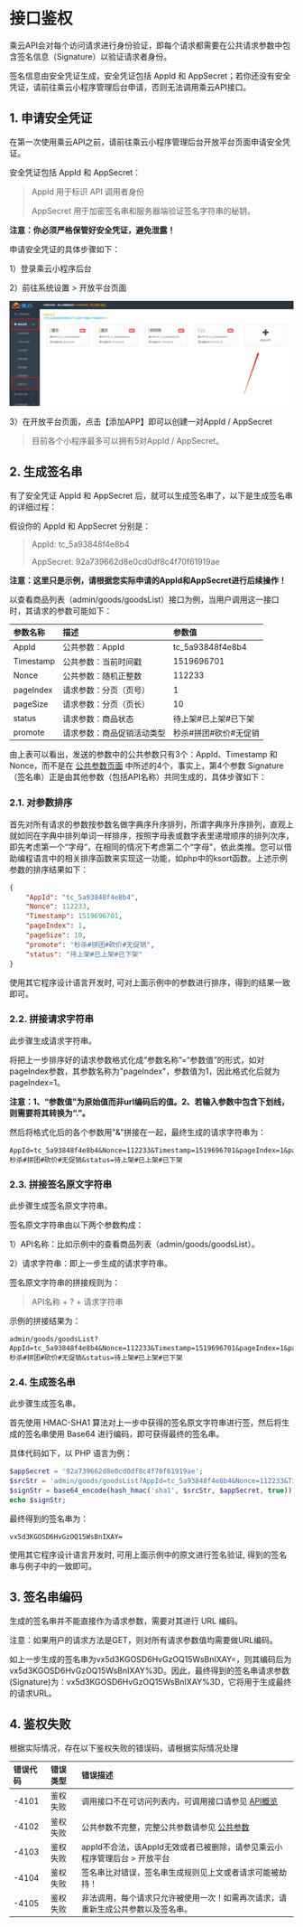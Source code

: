# 接口鉴权

乘云API会对每个访问请求进行身份验证，即每个请求都需要在公共请求参数中包含签名信息（Signature）以验证请求者身份。

签名信息由安全凭证生成，安全凭证包括 AppId 和 AppSecret；若你还没有安全凭证，请前往乘云小程序管理后台申请，否则无法调用乘云API接口。

## 1. 申请安全凭证

在第一次使用乘云API之前，请前往乘云小程序管理后台开放平台页面申请安全凭证。

安全凭证包括 AppId 和 AppSecret：

> AppId 用于标识 API 调用者身份
>
> AppSecret 用于加密签名串和服务器端验证签名字符串的秘钥。

**注意：你必须严格保管好安全凭证，避免泄露！**

申请安全凭证的具体步骤如下：

1）登录乘云小程序后台

2）前往系统设置 &gt; 开放平台页面

![](/assets/jianquan1.png)

3）在开放平台页面，点击【添加APP】即可以创建一对AppId / AppSecret

> 目前各个小程序最多可以拥有5对AppId / AppSecret。

## 2. 生成签名串

有了安全凭证 AppId 和 AppSecret 后，就可以生成签名串了，以下是生成签名串的详细过程：

假设你的 AppId 和 AppSecret 分别是：

> AppId:  tc\_5a93848f4e8b4
>
> AppSecret:  92a739662d8e0cd0df8c4f70f61919ae

**注意：这里只是示例，请根据您实际申请的AppId和AppSecret进行后续操作！**

以查看商品列表（admin/goods/goodsList）接口为例，当用户调用这一接口时，其请求的参数可能如下：

| 参数名称 | 描述 | 参数值 |
| :--- | :--- | :--- |
| AppId | 公共参数：AppId | tc\_5a93848f4e8b4 |
| Timestamp | 公共参数：当前时间戳 | 1519696701 |
| Nonce | 公共参数：随机正整数 | 112233 |
| pageIndex | 请求参数：分页（页号） | 1 |
| pageSize | 请求参数：分页（页长） | 10 |
| status | 请求参数：商品状态 | 待上架\#已上架\#已下架 |
| promote | 请求参数：商品促销活动类型 | 秒杀\#拼团\#砍价\#无促销 |

由上表可以看出，发送的参数中的公共参数只有3个：AppId、Timestamp 和 Nonce，而不是在 [公共参数页面](/diao-yong-fang-fa/gong-gong-can-shu.md) 中所述的4个，事实上，第4个参数 Signature（签名串）正是由其他参数（包括API名称）共同生成的，具体步骤如下：

### 2.1. 对参数排序

首先对所有请求的参数按参数名做字典序升序排列，所谓字典序升序排列，直观上就如同在字典中排列单词一样排序，按照字母表或数字表里递增顺序的排列次序，即先考虑第一个“字母”，在相同的情况下考虑第二个“字母”，依此类推。您可以借助编程语言中的相关排序函数来实现这一功能，如php中的ksort函数。上述示例参数的排序结果如下：

```json
{
    "AppId": "tc_5a93848f4e8b4",
    "Nonce": 112233,
    "Timestamp": 1519696701,
    "pageIndex": 1,
    "pageSize": 10,
    "promote": "秒杀#拼团#砍价#无促销",
    "status": "待上架#已上架#已下架"
}
```

使用其它程序设计语言开发时, 可对上面示例中的参数进行排序，得到的结果一致即可。

### 2.2. 拼接请求字符串

此步骤生成请求字符串。

将把上一步排序好的请求参数格式化成“参数名称”=“参数值”的形式，如对pageIndex参数，其参数名称为"pageIndex"，参数值为1，因此格式化后就为pageIndex=1。

**注意：1、“参数值”为原始值而非url编码后的值。2、若输入参数中包含下划线，则需要将其转换为“.”。**

然后将格式化后的各个参数用"&"拼接在一起，最终生成的请求字符串为：

```
AppId=tc_5a93848f4e8b4&Nonce=112233&Timestamp=1519696701&pageIndex=1&pageSize=10&promote=秒杀#拼团#砍价#无促销&status=待上架#已上架#已下架
```

### 2.3. 拼接签名原文字符串

此步骤生成签名原文字符串。

签名原文字符串由以下两个参数构成：

1）API名称：比如示例中的查看商品列表（admin/goods/goodsList）。

2）请求字符串：即上一步生成的请求字符串。

签名原文字符串的拼接规则为：

> API名称 + ? + 请求字符串

示例的拼接结果为：

```
admin/goods/goodsList?AppId=tc_5a93848f4e8b4&Nonce=112233&Timestamp=1519696701&pageIndex=1&pageSize=10&promote=秒杀#拼团#砍价#无促销&status=待上架#已上架#已下架
```

### 2.4. 生成签名串

此步骤生成签名串。

首先使用 HMAC-SHA1 算法对上一步中获得的签名原文字符串进行签，然后将生成的签名串使用 Base64 进行编码，即可获得最终的签名串。

具体代码如下，以 PHP 语言为例：

```php
$appSecret = '92a739662d8e0cd0df8c4f70f61919ae';
$srcStr = 'admin/goods/goodsList?AppId=tc_5a93848f4e8b4&Nonce=112233&Timestamp=1519696701&pageIndex=1&pageSize=10&promote=秒杀#拼团#砍价#无促销&status=待上架#已上架#已下架';
$signStr = base64_encode(hash_hmac('sha1', $srcStr, $appSecret, true));
echo $signStr;
```

最终得到的签名串为：

```
vx5d3KGOSD6HvGzOQ15WsBnIXAY=
```

使用其它程序设计语言开发时, 可用上面示例中的原文进行签名验证, 得到的签名串与例子中的一致即可。

## 3. 签名串编码

生成的签名串并不能直接作为请求参数，需要对其进行 URL 编码。

注意：如果用户的请求方法是GET，则对所有请求参数值均需要做URL编码。

如上一步生成的签名串为vx5d3KGOSD6HvGzOQ15WsBnIXAY=，则其编码后为vx5d3KGOSD6HvGzOQ15WsBnIXAY%3D。因此，最终得到的签名串请求参数\(Signature\)为：vx5d3KGOSD6HvGzOQ15WsBnIXAY%3D，它将用于生成最终的请求URL。

## 4. 鉴权失败

根据实际情况，存在以下鉴权失败的错误码，请根据实际情况处理

| 错误代码 | 错误类型 | 错误描述 |
| :--- | :--- | :--- |
| -4101 | 鉴权失败 | 调用接口不在可访问列表内，可调用接口请参见 [API概览](/apigai-lan.md) |
| -4102 | 鉴权失败 | 公共参数不完整，完整公共参数请参见 [公共参数](/diao-yong-fang-fa/gong-gong-can-shu.md) |
| -4103 | 鉴权失败 | appId不合法，该AppId无效或者已被删除，请参见乘云小程序管理后台 &gt; 开放平台 |
| -4104 | 鉴权失败 | 签名串比对错误，签名串生成规则见上文或者请求可能被劫持！ |
| -4105 | 鉴权失败 | 非法调用，每个请求只允许被使用一次！如需再次请求，请重新生成公共参数以及签名串。 |



